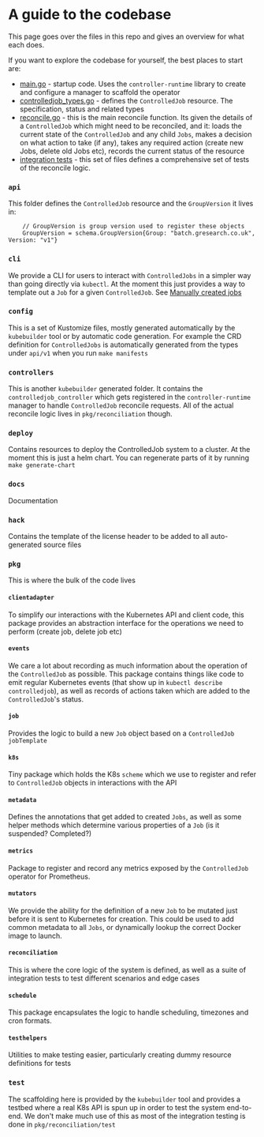 # A guide to the codebase

This page goes over the files in this repo and gives an overview for what each does.

If you want to explore the codebase for yourself, the best places to start are:

- [main.go](../../main.go) - startup code. Uses the `controller-runtime` library to create and configure a manager to scaffold the operator
- [controlledjob_types.go](../../api/v1/controlledjob_types.go) - defines the `ControlledJob` resource. The specification, status and related types
- [reconcile.go](../../pkg/reconciliation/reconcile.go) - this is the main reconcile function. Its given the details of a `ControlledJob` which might need to be reconciled, and it: loads the current state of the `ControlledJob` and any child `Jobs`, makes a decision on what action to take (if any), takes any required action (create new Jobs, delete old Jobs etc), records the current status of the resource
- [integration tests](../../pkg/reconciliation/test/) - this set of files defines a comprehensive set of tests of the reconcile logic.

### `api`

This folder defines the `ControlledJob` resource and the `GroupVersion` it lives in:

```
	// GroupVersion is group version used to register these objects
	GroupVersion = schema.GroupVersion{Group: "batch.gresearch.co.uk", Version: "v1"}
```

### `cli`

We provide a CLI for users to interact with `ControlledJobs` in a simpler way than going directly via `kubectl`. At the moment this just provides a way to template out a `Job` for a given `ControlledJob`. See [Manually created jobs](../user-manual/manually-created-jobs.md)

### `config`

This is a set of Kustomize files, mostly generated automatically by the `kubebuilder` tool or by automatic code generation. For example the CRD definition for `ControlledJobs` is automatically generated from the types under `api/v1` when you run `make manifests`

### `controllers`

This is another `kubebuilder` generated folder. It contains the `controlledjob_controller` which gets registered in the `controller-runtime` manager to handle `ControlledJob` reconcile requests. All of the actual reconcile logic lives in `pkg/reconciliation` though.

### `deploy`

Contains resources to deploy the ControlledJob system to a cluster. At the moment this is just a helm chart. You can regenerate parts of it by running `make generate-chart`

### `docs`

Documentation

### `hack`

Contains the template of the license header to be added to all auto-generated source files

### `pkg`

This is where the bulk of the code lives

#### `clientadapter`

To simplify our interactions with the Kubernetes API and client code, this package provides an abstraction interface for the operations we need to perform (create job, delete job etc)

#### `events`

We care a lot about recording as much information about the operation of the `ControlledJob` as possible. This package contains things like code to emit regular Kubernetes events (that show up in `kubectl describe controlledjob`), as well as records of actions taken which are added to the `ControlledJob`'s status.

#### `job`

Provides the logic to build a new `Job` object based on a `ControlledJob` `jobTemplate`

#### `k8s`

Tiny package which holds the K8s `scheme` which we use to register and refer to `ControlledJob` objects in interactions with the API

#### `metadata`

Defines the annotations that get added to created `Jobs`, as well as some helper methods which determine various properties of a `Job` (is it suspended? Completed?)

#### `metrics`

Package to register and record any metrics exposed by the `ControlledJob` operator for Prometheus.

#### `mutators`

We provide the ability for the definition of a new `Job` to be mutated just before it is sent to Kubernetes for creation. This could be used to add common metadata to all `Jobs`, or dynamically lookup the correct Docker image to launch.

#### `reconciliation`

This is where the core logic of the system is defined, as well as a suite of integration tests to test different scenarios and edge cases

#### `schedule`

This package encapsulates the logic to handle scheduling, timezones and cron formats.

#### `testhelpers`

Utilities to make testing easier, particularly creating dummy resource definitions for tests

### `test`

The scaffolding here is provided by the `kubebuilder` tool and provides a testbed where a real K8s API is spun up in order to test the system end-to-end. We don't make much use of this as most of the integration testing is done in `pkg/reconciliation/test`